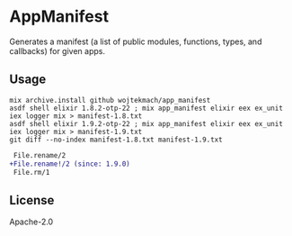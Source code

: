 # AppManifest

Generates a manifest (a list of public modules, functions, types, and callbacks) for given apps.

## Usage

```
mix archive.install github wojtekmach/app_manifest
asdf shell elixir 1.8.2-otp-22 ; mix app_manifest elixir eex ex_unit iex logger mix > manifest-1.8.txt
asdf shell elixir 1.9.2-otp-22 ; mix app_manifest elixir eex ex_unit iex logger mix > manifest-1.9.txt
git diff --no-index manifest-1.8.txt manifest-1.9.txt
```

```diff
 File.rename/2
+File.rename!/2 (since: 1.9.0)
 File.rm/1
```

## License

Apache-2.0
